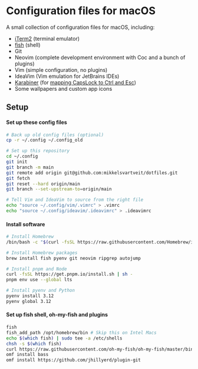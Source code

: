 # Configuration files for macOS

A small collection of configuration files for macOS, including:

- [iTerm2](https://iterm2.com) (terminal emulator)
- [fish](https://fishshell.com) (shell)
- Git
- Neovim (complete development environment with Coc and a bunch of plugins)
- Vim (simple configuration, no plugins)
- IdeaVim (Vim emulation for JetBrains IDEs)
- [Karabiner](https://karabiner-elements.pqrs.org) (for [mapping CapsLock to Ctrl and Esc](https://medium.com/@pechyonkin/how-to-map-capslock-to-control-and-escape-on-mac-60523a64022b))
- Some wallpapers and custom app icons

## Setup

#### Set up these config files

```bash
# Back up old config files (optional)
cp -r ~/.config ~/.config_old

# Set up this repository
cd ~/.config
git init
git branch -m main
git remote add origin git@github.com:mikkelsvartveit/dotfiles.git
git fetch
git reset --hard origin/main
git branch --set-upstream-to=origin/main

# Tell Vim and IdeaVim to source from the right file
echo "source ~/.config/vim/.vimrc" > .vimrc
echo "source ~/.config/ideavim/.ideavimrc" > .ideavimrc
```

#### Install software

```bash
# Install Homebrew
/bin/bash -c "$(curl -fsSL https://raw.githubusercontent.com/Homebrew/install/HEAD/install.sh)"

# Install Homebrew packages
brew install fish pyenv git neovim ripgrep autojump

# Install pnpm and Node
curl -fsSL https://get.pnpm.io/install.sh | sh -
pnpm env use --global lts

# Install pyenv and Python
pyenv install 3.12
pyenv global 3.12
```

#### Set up fish shell, oh-my-fish and plugins

```bash
fish
fish_add_path /opt/homebrew/bin # Skip this on Intel Macs
echo $(which fish) | sudo tee -a /etc/shells
chsh -s $(which fish)
curl https://raw.githubusercontent.com/oh-my-fish/oh-my-fish/master/bin/install | fish
omf install bass
omf install https://github.com/jhillyerd/plugin-git
```
